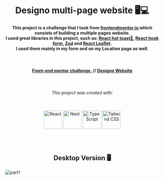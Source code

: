 <h1 align="center">Designo multi-page website 🖥💻</h1>

<h4 align="center">
    This project is a challenge that I took from <a href="https://www.frontendmentor.io/challenges/photosnap-multipage-website-nMDSrNmNW">frontendmentor.io </a> 
    which consists of building a multiple pages website.<br>
    I used great libraries in this project, such as: 
    <a href="https://react-hot-toast.com/">React hot toast🍞</a>,
    <a href="https://react-hook-form.com/">React hook form</a>, 
    <a href="https://zod.dev/">Zod</a> and
    <a href="https://react-leaflet.js.org/">React Leaflet</a>. <br>
    I used them mainly in my form and on my Location page as well.
</h4>
<br>

<h4 align="center">
    <a align="center" href="https://www.frontendmentor.io/solutions/responsive-photo-snap-project-using-react-next-and-tailwind-9XdOc2h3V3">Front-end mentor challenge.</a> //
     <a align="center" href="https://next-photo-snap-87oy1bosy-gustavojuvino.vercel.app/">Designo Website</a>
</h4>

<br>

<h6 align="center"> This project was created with:</h6>
<br>
 <div align="center">
    <img src="https://www.svgrepo.com/show/493719/react-javascript-js-framework-facebook.svg" width=60px height=60px alt="React"/>
    <img src="https://www.svgrepo.com/show/342062/next-js.svg" width=60px height=60px alt="Next"/>
    <img src="https://www.svgrepo.com/show/374146/typescript-official.svg"  width=60px height=60px alt="TypeScript"/>
    <img src="https://www.svgrepo.com/show/374118/tailwind.svg"  width=60px height=60px alt="Tailwind CSS"/>
 </div>

<br><br>

<!-- Desktop -->
<h2 align="center">Desktop Version 🖥️</h2>
<img src="./github-imgs/desktop1.png" title="part1">
<!-- <img src="./github-imgs/desktop2.png" title="part2">
<img src="./github-imgs/desktop3.png" title="part3">
<img src="./github-imgs/desktop4.png" title="part4">
<img src="./github-imgs/desktop5.png" title="part5"> -->

<!-- <h2 align="center">Mobile Version 📱</h2>
<img src="./github-imgs/mobile1.png" title="part1">
<img src="./github-imgs/mobile2.png" title="part2">
<img src="./github-imgs/mobile3.png" title="part3">
<img src="./github-imgs/mobile4.png" title="part4">
<img src="./github-imgs/mobile5.png" title="part5">
<img src="./github-imgs/mobile6.png" title="part6">
<img src="./github-imgs/mobile7.png" title="part7">
<img src="./github-imgs/mobile8.png" title="part8">
<img src="./github-imgs/mobile9.png" title="part9"> -->
<!--Made By Gustavo J. Souza -->
